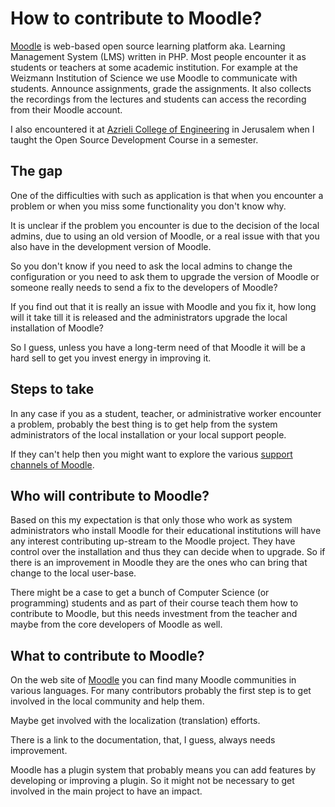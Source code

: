 # How to contribute to Moodle?

[Moodle](https://moodle.org/) is web-based open source learning platform aka. Learning Management System (LMS) written in PHP.
Most people encounter it as students or teachers at some academic institution. For example at the Weizmann Institution of Science
we use Moodle to communicate with students. Announce assignments, grade the assignments. It also collects the recordings from the lectures
and students can access the recording from their Moodle account.

I also encountered it at [Azrieli College of Engineering](https://www.jce.ac.il/) in Jerusalem when I taught the Open Source Development Course in a semester.

## The gap

One of the difficulties with such as application is that when you encounter a problem or when you miss some functionality you don't know why.

It is unclear if the problem you encounter is due to the decision of the local admins, due to  using an old version of Moodle, or a real issue with that you also have in the development version of Moodle.

So you don't know if you need to ask the local admins to change the configuration or you need to ask them to upgrade the version of Moodle or someone really needs to send a fix to the developers of Moodle?


If you find out that it is really an issue with Moodle and you fix it, how long will it take till it is released and the administrators upgrade the local installation of Moodle?

So I guess, unless you have a long-term need of that Moodle it will be a hard sell to get you invest energy in improving it.

## Steps to take

In any case if you as a student, teacher, or administrative worker encounter a problem, probably the best thing is to get help from the system administrators of the local installation or your local support people.

If they can't help then you might want to explore the various [support channels of Moodle](https://moodledev.io/general/channels).


## Who will contribute to Moodle?

Based on this my expectation is that only those who work as system administrators who install Moodle for their educational institutions will have any interest contributing up-stream
to the Moodle project. They have control over the installation and thus they can decide when to upgrade. So if there is an improvement in Moodle they are the ones who can bring that
change to the local user-base.

There might be a case to get a bunch of Computer Science (or programming) students and as part of their course teach them how to contribute to Moodle, but this needs investment from the teacher and maybe from the core developers of Moodle as well.


## What to contribute to Moodle?

On the web site of [Moodle](https://moodle.org/) you can find many Moodle communities in various languages. For many contributors probably the first step is to get involved in the local community and help them.

Maybe get involved with the localization (translation) efforts.

There is a link to the documentation, that, I guess, always needs improvement.

Moodle has a plugin system that probably means you can add features by developing or improving a plugin. So it might not be necessary to get involved in the main project to have an impact.





